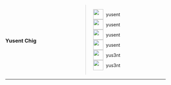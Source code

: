 <style>
  .d-flex {
    display: flex;
    align-items: center;
  }

  #cover div {
    flex: 1;
  }

  #cover div:last-child {
    border-left: 1px solid #ccc;
  }

  #cover ul {
    list-style-type: none;
  }

  #cover ul li img {
    margin-right: 0.5rem;
  }

  img {
    vertical-align: middle;
  }
</style>

<div id="cover" class="d-flex">
  <div>
    <h3>Yusent Chig</h3>
  </div>
  <div>
    <ul>
      <li class="d-flex">
        <img height="32" src="https://unpkg.com/simple-icons@v3/icons/github.svg" />
        yusent
      </li>
      <li class="d-flex">
        <img height="32" src="https://unpkg.com/simple-icons@v3/icons/linkedin.svg" />
        yusent
      </li>
      <li class="d-flex">
        <img height="32" src="https://unpkg.com/simple-icons@v3/icons/hackerrank.svg" />
        yusent
      </li>
      <li class="d-flex">
        <img height="32" src="https://unpkg.com/simple-icons@v3/icons/protonmail.svg" />
        yusent
      </li>
      <li class="d-flex">
        <img height="32" src="https://unpkg.com/simple-icons@v3/icons/twitter.svg" />
        yus3nt
      </li>
      <li class="d-flex">
        <img height="32" src="https://unpkg.com/simple-icons@v3/icons/telegram.svg" />
        yus3nt
      </li>
    </ul>
  </div>
</div>

---

